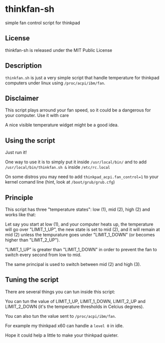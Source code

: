 thinkfan-sh
===========

simple fan control script for thinkpad

## License ###

thinkfan-sh is released under the MIT Public License

## Description ##

``thinkfan.sh`` is just a very simple script that handle temperature 
for thinkpad computers under linux using ``/proc/acpi/ibm/fan``.

## Disclaimer ##

This script plays arround your fan speed, so it could be a dangerous for your computer. Use it with care 

A nice visible temperature widget might be a good idea.

## Using the script ##

Just run it!

One way to use it is to simply put it inside ``/usr/local/bin/`` and to add ``/usr/local/bin/thinkfan.sh &`` 
inside ``/etc/rc.local``

On some distros you may need to add ``thinkpad_acpi.fan_control=1`` to your kernel comand line 
(hint, look at ``/boot/grub/grub.cfg``)

## Principle ##

This script has three "temperature states": low (1), mid (2), high (2) and works like that:

Let say you start at low (1), and your computer heats up, the temperature will go over "LIMIT_1_UP", 
the new state is set to mid (2), and it will remain at mid (2) unless the tempurature goes under 
"LIMIT_1_DOWN" (or becomes higher than "LIMIT_2_UP").

"LIMIT_1_UP" is greater than "LIMIT_1_DOWN" in order to prevent the fan to switch every second from low to mid.

The same principal is used to switch between mid (2) and high (3).

## Tuning the script ##

There are several things you can tun inside this script:

You can tun the value of LIMIT_1_UP, LIMIT_1_DOWN, LIMIT_2_UP and LIMIT_2_DOWN 
(it's the temperature thresholds in Celcius degrees).

You can also tun the value sent to ``/proc/acpi/ibm/fan``.

For example my thinkpad x60 can handle a ``level 0`` in idle.

Hope it could help a little to make your thinkpad quieter.
